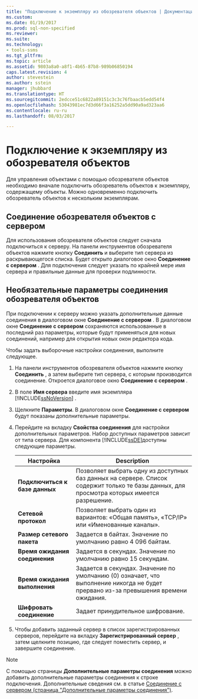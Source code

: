```yaml
---
title: "Подключение к экземпляру из обозревателя объектов | Документация Майкрософт"
ms.custom: 
ms.date: 01/19/2017
ms.prod: sql-non-specified
ms.reviewer: 
ms.suite: 
ms.technology:
- tools-ssms
ms.tgt_pltfrm: 
ms.topic: article
ms.assetid: 9803a8a0-a8f1-4b65-87b8-989b06850194
caps.latest.revision: 4
author: stevestein
ms.author: sstein
manager: jhubbard
ms.translationtype: HT
ms.sourcegitcommit: 2edcce51c6822a89151c3c3c76fbaacb5edd54f4
ms.openlocfilehash: 53043981ec7d3d66f3a16252a5dd90a9ad323aa6
ms.contentlocale: ru-ru
ms.lasthandoff: 08/03/2017

---
```

# <a name="connect-to-an-instance-from-object-explorer"></a>Подключение к экземпляру из обозревателя объектов
Для управления объектами с помощью обозревателя объектов необходимо вначале подключить обозреватель объектов к экземпляру, содержащему объекты. Можно одновременно подключить обозреватель объектов к нескольким экземплярам.  
  
## <a name="connecting-object-explorer-to-a-server"></a>Соединение обозревателя объектов с сервером  
Для использования обозревателя объектов следует сначала подключиться к серверу. На панели инструментов обозревателя объектов нажмите кнопку **Соединить** и выберите тип сервера из раскрывающегося списка. Будет открыто диалоговое окно **Соединение с сервером** . Для подключения следует указать по крайней мере имя сервера и правильные данные для проверки подлинности.  
  
## <a name="optional-object-explorer-connection-settings"></a>Необязательные параметры соединения обозревателя объектов  
При подключении к серверу можно указать дополнительные данные соединения в диалоговом окне **Соединение с сервером** . В диалоговом окне **Соединение с сервером** сохраняются использованные в последний раз параметры, которые будут применяться для новых соединений, например для открытия новых окон редактора кода.  
  
Чтобы задать выборочные настройки соединения, выполните следующее.  
  
1.  На панели инструментов обозревателя объектов нажмите кнопку **Соединить** , а затем выберите тип сервера, с которым производится соединение. Откроется диалоговое окно **Соединение с сервером** .  
  
2.  В поле **Имя сервера** введите имя экземпляра [!INCLUDE[ssNoVersion](../../includes/ssnoversion_md.md)] .  
  
3.  Щелкните **Параметры**. В диалоговом окне **Соединение с сервером** будут показаны дополнительные параметры.  
  
4.  Перейдите на вкладку **Свойства соединения** для настройки дополнительных параметров. Набор доступных параметров зависит от типа сервера. Для компонента [!INCLUDE[ssDE](../../includes/ssde_md.md)]доступны следующие параметры.  
  
    |Настройка|Description|  
    |-----------|---------------|  
    |**Подключиться к базе данных**|Позволяет выбрать одну из доступных баз данных на сервере. Список содержит только те базы данных, для просмотра которых имеется разрешение.|  
    |**Сетевой протокол**|Позволяет выбрать один из вариантов: «Общая память», «TCP/IP» или «Именованные каналы».|  
    |**Размер сетевого пакета**|Задается в байтах. Значение по умолчанию равно 4 096 байтам.|  
    |**Время ожидания соединения**|Задается в секундах. Значение по умолчанию равно 15 секундам.|  
    |**Время ожидания выполнения**|Задается в секундах. Значение по умолчанию (0) означает, что выполнение никогда не будет прервано из-за превышения времени ожидания.|  
    |**Шифровать соединение**|Задает принудительное шифрование.|  
  
5.  Чтобы добавить заданный сервер в список зарегистрированных серверов, перейдите на вкладку **Зарегистрированный сервер** , затем щелкните позицию, где следует поместить сервер, и завершите соединение.  
  
> [!NOTE]  
> С помощью страницы **Дополнительные параметры соединения** можно добавить дополнительные параметры соединения к строке подключения. Дополнительные сведения см. в статье [Соединение с сервером (страница "Дополнительные параметры соединения")](../../ssms/f1-help/connect-to-server-additional-connection-parameters-page.md).  
  

